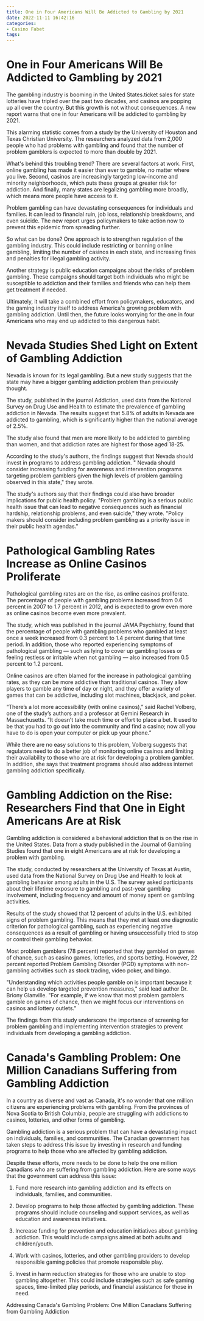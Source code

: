 ```yaml
---
title: One in Four Americans Will Be Addicted to Gambling by 2021
date: 2022-11-11 16:42:16
categories:
- Casino Fabet
tags:
---
```



#  One in Four Americans Will Be Addicted to Gambling by 2021

The gambling industry is booming in the United States.ticket sales for state lotteries have tripled over the past two decades, and casinos are popping up all over the country. But this growth is not without consequences. A new report warns that one in four Americans will be addicted to gambling by 2021.

This alarming statistic comes from a study by the University of Houston and Texas Christian University. The researchers analyzed data from 2,000 people who had problems with gambling and found that the number of problem gamblers is expected to more than double by 2021.

What's behind this troubling trend? There are several factors at work. First, online gambling has made it easier than ever to gamble, no matter where you live. Second, casinos are increasingly targeting low-income and minority neighborhoods, which puts these groups at greater risk for addiction. And finally, many states are legalizing gambling more broadly, which means more people have access to it.

Problem gambling can have devastating consequences for individuals and families. It can lead to financial ruin, job loss, relationship breakdowns, and even suicide. The new report urges policymakers to take action now to prevent this epidemic from spreading further.

So what can be done? One approach is to strengthen regulation of the gambling industry. This could include restricting or banning online gambling, limiting the number of casinos in each state, and increasing fines and penalties for illegal gambling activity.

Another strategy is public education campaigns about the risks of problem gambling. These campaigns should target both individuals who might be susceptible to addiction and their families and friends who can help them get treatment if needed.

Ultimately, it will take a combined effort from policymakers, educators, and the gaming industry itself to address America's growing problem with gambling addiction. Until then, the future looks worrying for the one in four Americans who may end up addicted to this dangerous habit.

#  Nevada Studies Shed Light on Extent of Gambling Addiction

Nevada is known for its legal gambling. But a new study suggests that the state may have a bigger gambling addiction problem than previously thought.

The study, published in the journal Addiction, used data from the National Survey on Drug Use and Health to estimate the prevalence of gambling addiction in Nevada. The results suggest that 5.8% of adults in Nevada are addicted to gambling, which is significantly higher than the national average of 2.5%.

The study also found that men are more likely to be addicted to gambling than women, and that addiction rates are highest for those aged 18-25.

According to the study's authors, the findings suggest that Nevada should invest in programs to address gambling addiction. " Nevada should consider increasing funding for awareness and intervention programs targeting problem gamblers given the high levels of problem gambling observed in this state," they wrote.

The study's authors say that their findings could also have broader implications for public health policy. "Problem gambling is a serious public health issue that can lead to negative consequences such as financial hardship, relationship problems, and even suicide," they wrote. "Policy makers should consider including problem gambling as a priority issue in their public health agendas."

#  Pathological Gambling Rates Increase as Online Casinos Proliferate

Pathological gambling rates are on the rise, as online casinos proliferate. The percentage of people with gambling problems increased from 0.6 percent in 2007 to 1.7 percent in 2012, and is expected to grow even more as online casinos become even more prevalent.

The study, which was published in the journal JAMA Psychiatry, found that the percentage of people with gambling problems who gambled at least once a week increased from 0.3 percent to 1.4 percent during that time period. In addition, those who reported experiencing symptoms of pathological gambling — such as lying to cover up gambling losses or feeling restless or irritable when not gambling — also increased from 0.5 percent to 1.2 percent.

Online casinos are often blamed for the increase in pathological gambling rates, as they can be more addictive than traditional casinos. They allow players to gamble any time of day or night, and they offer a variety of games that can be addictive, including slot machines, blackjack, and poker.

“There’s a lot more accessibility (with online casinos),” said Rachel Volberg, one of the study’s authors and a professor at Gemini Research in Massachusetts. “It doesn’t take much time or effort to place a bet. It used to be that you had to go out into the community and find a casino; now all you have to do is open your computer or pick up your phone.”

While there are no easy solutions to this problem, Volberg suggests that regulators need to do a better job of monitoring online casinos and limiting their availability to those who are at risk for developing a problem gambler. In addition, she says that treatment programs should also address internet gambling addiction specifically.

#  Gambling Addiction on the Rise: Researchers Find that One in Eight Americans Are at Risk

Gambling addiction is considered a behavioral addiction that is on the rise in the United States. Data from a study published in the Journal of Gambling Studies found that one in eight Americans are at risk for developing a problem with gambling.

The study, conducted by researchers at the University of Texas at Austin, used data from the National Survey on Drug Use and Health to look at gambling behavior among adults in the U.S. The survey asked participants about their lifetime exposure to gambling and past-year gambling involvement, including frequency and amount of money spent on gambling activities.

Results of the study showed that 12 percent of adults in the U.S. exhibited signs of problem gambling. This means that they met at least one diagnostic criterion for pathological gambling, such as experiencing negative consequences as a result of gambling or having unsuccessfully tried to stop or control their gambling behavior.

Most problem gamblers (78 percent) reported that they gambled on games of chance, such as casino games, lotteries, and sports betting. However, 22 percent reported Problem Gambling Disorder (PGD) symptoms with non-gambling activities such as stock trading, video poker, and bingo.

"Understanding which activities people gamble on is important because it can help us develop targeted prevention measures," said lead author Dr. Briony Glanville. "For example, if we know that most problem gamblers gamble on games of chance, then we might focus our interventions on casinos and lottery outlets."

The findings from this study underscore the importance of screening for problem gambling and implementing intervention strategies to prevent individuals from developing a gambling addiction.

#  Canada's Gambling Problem: One Million Canadians Suffering from Gambling Addiction

In a country as diverse and vast as Canada, it's no wonder that one million citizens are experiencing problems with gambling. From the provinces of Nova Scotia to British Columbia, people are struggling with addictions to casinos, lotteries, and other forms of gambling.

Gambling addiction is a serious problem that can have a devastating impact on individuals, families, and communities. The Canadian government has taken steps to address this issue by investing in research and funding programs to help those who are affected by gambling addiction.

Despite these efforts, more needs to be done to help the one million Canadians who are suffering from gambling addiction. Here are some ways that the government can address this issue:

1. Fund more research into gambling addiction and its effects on individuals, families, and communities.

2. Develop programs to help those affected by gambling addiction. These programs should include counseling and support services, as well as education and awareness initiatives.

3. Increase funding for prevention and education initiatives about gambling addiction. This would include campaigns aimed at both adults and children/youth.

4. Work with casinos, lotteries, and other gambling providers to develop responsible gaming policies that promote responsible play.

5. Invest in harm reduction strategies for those who are unable to stop gambling altogether. This could include strategies such as safe gaming spaces, time-limited play periods, and financial assistance for those in need.

Addressing Canada's Gambling Problem: One Million Canadians Suffering from Gambling Addiction